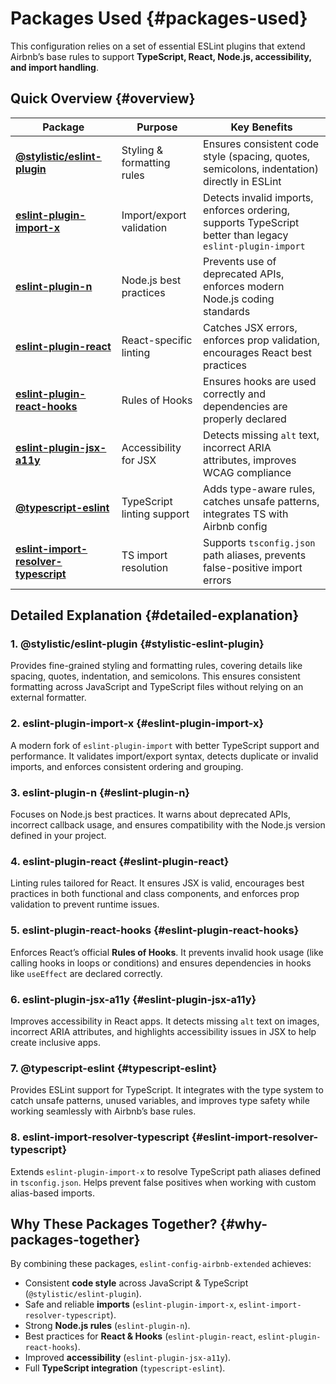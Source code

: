 # Packages Used {#packages-used}

This configuration relies on a set of essential ESLint plugins that extend Airbnb’s base rules to support **TypeScript, React, Node.js, accessibility, and import handling**.

## Quick Overview {#overview}

| Package                                                                                                 | Purpose                    | Key Benefits                                                                                              |
| ------------------------------------------------------------------------------------------------------- | -------------------------- | --------------------------------------------------------------------------------------------------------- |
| **[@stylistic/eslint-plugin](https://eslint.style/)**                                                   | Styling & formatting rules | Ensures consistent code style (spacing, quotes, semicolons, indentation) directly in ESLint               |
| **[eslint-plugin-import-x](https://github.com/un-ts/eslint-plugin-import-x)**                           | Import/export validation   | Detects invalid imports, enforces ordering, supports TypeScript better than legacy `eslint-plugin-import` |
| **[eslint-plugin-n](https://github.com/eslint-community/eslint-plugin-n)**                              | Node.js best practices     | Prevents use of deprecated APIs, enforces modern Node.js coding standards                                 |
| **[eslint-plugin-react](https://github.com/jsx-eslint/eslint-plugin-react)**                            | React-specific linting     | Catches JSX errors, enforces prop validation, encourages React best practices                             |
| **[eslint-plugin-react-hooks](https://www.npmjs.com/package/eslint-plugin-react-hooks)**                | Rules of Hooks             | Ensures hooks are used correctly and dependencies are properly declared                                   |
| **[eslint-plugin-jsx-a11y](https://github.com/jsx-eslint/eslint-plugin-jsx-a11y)**                      | Accessibility for JSX      | Detects missing `alt` text, incorrect ARIA attributes, improves WCAG compliance                           |
| **[@typescript-eslint](https://typescript-eslint.io/)**                                                 | TypeScript linting support | Adds type-aware rules, catches unsafe patterns, integrates TS with Airbnb config                          |
| **[eslint-import-resolver-typescript](https://github.com/import-js/eslint-import-resolver-typescript)** | TS import resolution       | Supports `tsconfig.json` path aliases, prevents false-positive import errors                              |

## Detailed Explanation {#detailed-explanation}

### 1. @stylistic/eslint-plugin {#stylistic-eslint-plugin}

Provides fine-grained styling and formatting rules, covering details like spacing, quotes, indentation, and semicolons. This ensures consistent formatting across JavaScript and TypeScript files without relying on an external formatter.

### 2. eslint-plugin-import-x {#eslint-plugin-import-x}

A modern fork of `eslint-plugin-import` with better TypeScript support and performance. It validates import/export syntax, detects duplicate or invalid imports, and enforces consistent ordering and grouping.

### 3. eslint-plugin-n {#eslint-plugin-n}

Focuses on Node.js best practices. It warns about deprecated APIs, incorrect callback usage, and ensures compatibility with the Node.js version defined in your project.

### 4. eslint-plugin-react {#eslint-plugin-react}

Linting rules tailored for React. It ensures JSX is valid, encourages best practices in both functional and class components, and enforces prop validation to prevent runtime issues.

### 5. eslint-plugin-react-hooks {#eslint-plugin-react-hooks}

Enforces React’s official **Rules of Hooks**. It prevents invalid hook usage (like calling hooks in loops or conditions) and ensures dependencies in hooks like `useEffect` are declared correctly.

### 6. eslint-plugin-jsx-a11y {#eslint-plugin-jsx-a11y}

Improves accessibility in React apps. It detects missing `alt` text on images, incorrect ARIA attributes, and highlights accessibility issues in JSX to help create inclusive apps.

### 7. @typescript-eslint {#typescript-eslint}

Provides ESLint support for TypeScript. It integrates with the type system to catch unsafe patterns, unused variables, and improves type safety while working seamlessly with Airbnb’s base rules.

### 8. eslint-import-resolver-typescript {#eslint-import-resolver-typescript}

Extends `eslint-plugin-import-x` to resolve TypeScript path aliases defined in `tsconfig.json`. Helps prevent false positives when working with custom alias-based imports.

## Why These Packages Together? {#why-packages-together}

By combining these packages, `eslint-config-airbnb-extended` achieves:

- Consistent **code style** across JavaScript & TypeScript (`@stylistic/eslint-plugin`).
- Safe and reliable **imports** (`eslint-plugin-import-x`, `eslint-import-resolver-typescript`).
- Strong **Node.js rules** (`eslint-plugin-n`).
- Best practices for **React & Hooks** (`eslint-plugin-react`, `eslint-plugin-react-hooks`).
- Improved **accessibility** (`eslint-plugin-jsx-a11y`).
- Full **TypeScript integration** (`typescript-eslint`).
